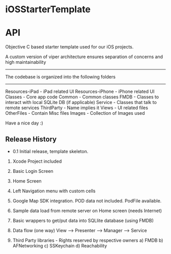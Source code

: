 # iOSStarterTemplate

API
===

Objective C based starter template used for our iOS projects. 

A custom version of viper architecture ensures separation of concerns and high maintainability 

********************************************************************************
The codebase is organized into the following folders
********************************************************************************

Resources-iPad 		- iPad related UI 
Resources-iPhone 	- iPhone related UI 
Classes             - Core app code
Common              - Common classes
FMDB                - Classes to interact with local SQLite DB (if applicable)
Service             - Classes that talk to remote services
ThirdParty          - Name implies it
Views               - UI related files    
OtherFiles          - Contain Misc files
Images              - Collection of Images used

Have a nice day :)


## Release History

* 0.1 Initial release, template skeleton.

1. Xcode Project included

2. Basic Login Screen

3. Home Screen

4. Left Navigation menu with custom cells

5. Google Map SDK integration.  POD data not included.  PodFile available.

6. Sample data load from remote server on Home screen (needs Internet)

7. Basic wrappers to get/put data into SQLlite database  (using FMDB)

8. Data flow (one way) View --> Presenter --> Manager --> Service

9. Third Party libraries - Rights reserved by respective owners
    a) FMDB
    b) AFNetworking
    c) SSKeychain
    d) Reachability
    